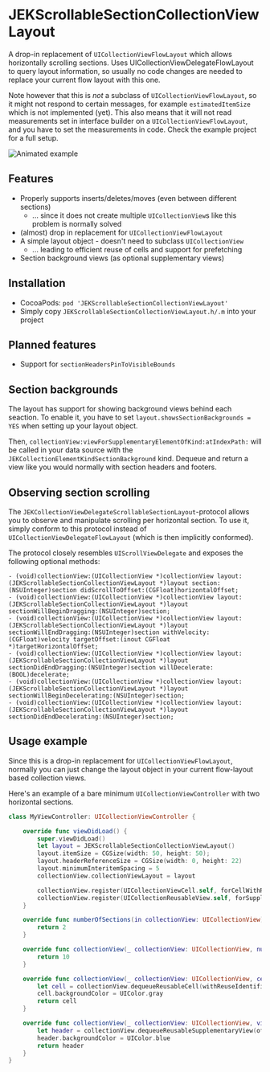 # JEKScrollableSectionCollectionViewLayout

A drop-in replacement of `UICollectionViewFlowLayout` which allows horizontally scrolling sections.
Uses UICollectionViewDelegateFlowLayout to query layout information, so usually no code changes
are needed to replace your current flow layout with this one.

Note however that this is _not_ a subclass of `UICollectionViewFlowLayout`, so it might not respond
to certain messages, for example `estimatedItemSize` which is not implemented (yet). This also
means that it will not read measurements set in interface builder on a `UICollectionViewFlowLayout`,
and you have to set the measurements in code. Check the example project for a full setup.

![Animated example](example.gif)

## Features
- Properly supports inserts/deletes/moves (even between different sections)
  - ... since it does not create multiple `UICollectionView`s like this problem is normally solved
- (almost) drop in replacement for `UICollectionViewFlowLayout`
- A simple layout object - doesn't need to subclass `UICollectionView`
  - ... leading to efficient reuse of cells and support for prefetching
- Section background views (as optional supplementary views)

## Installation
- CocoaPods: `pod 'JEKScrollableSectionCollectionViewLayout'`
- Simply copy `JEKScrollableSectionCollectionViewLayout.h/.m` into your project

## Planned features
- Support for `sectionHeadersPinToVisibleBounds`

## Section backgrounds
The layout has support for showing background views behind each seaction.
To enable it, you have to set `layout.showsSectionBackgrounds = YES` when setting
up your layout object.

Then, `collectionView:viewForSupplementaryElementOfKind:atIndexPath:` will be called
in your data source with the `JEKCollectionElementKindSectionBackground` kind. Dequeue
and return a view like you would normally with section headers and footers.

## Observing section scrolling
The `JEKCollectionViewDelegateScrollableSectionLayout`-protocol allows you to observe
and manipulate scrolling per horizontal section. To use it, simply conform to this protocol
instead of `UICollectionViewDelegateFlowLayout` (which is then implicitly conformed).

The protocol closely resembles `UIScrollViewDelegate` and exposes the following optional methods:
```objc
- (void)collectionView:(UICollectionView *)collectionView layout:(JEKScrollableSectionCollectionViewLayout *)layout section:(NSUInteger)section didScrollToOffset:(CGFloat)horizontalOffset;
- (void)collectionView:(UICollectionView *)collectionView layout:(JEKScrollableSectionCollectionViewLayout *)layout sectionWillBeginDragging:(NSUInteger)section;
- (void)collectionView:(UICollectionView *)collectionView layout:(JEKScrollableSectionCollectionViewLayout *)layout sectionWillEndDragging:(NSUInteger)section withVelocity:(CGFloat)velocity targetOffset:(inout CGFloat *)targetHorizontalOffset;
- (void)collectionView:(UICollectionView *)collectionView layout:(JEKScrollableSectionCollectionViewLayout *)layout sectionDidEndDragging:(NSUInteger)section willDecelerate:(BOOL)decelerate;
- (void)collectionView:(UICollectionView *)collectionView layout:(JEKScrollableSectionCollectionViewLayout *)layout sectionWillBeginDecelerating:(NSUInteger)section;
- (void)collectionView:(UICollectionView *)collectionView layout:(JEKScrollableSectionCollectionViewLayout *)layout sectionDidEndDecelerating:(NSUInteger)section;
```

## Usage example
Since this is a drop-in replacement for `UICollectionViewFlowLayout`, normally
you can just change the layout object in your current flow-layout based collection views.

Here's an example of a bare minimum `UICollectionViewController` with two horizontal sections.

```swift
class MyViewController: UICollectionViewController {

    override func viewDidLoad() {
        super.viewDidLoad()
        let layout = JEKScrollableSectionCollectionViewLayout()
        layout.itemSize = CGSize(width: 50, height: 50);
        layout.headerReferenceSize = CGSize(width: 0, height: 22)
        layout.minimumInteritemSpacing = 5
        collectionView.collectionViewLayout = layout

        collectionView.register(UICollectionViewCell.self, forCellWithReuseIdentifier: "cell")
        collectionView.register(UICollectionReusableView.self, forSupplementaryViewOfKind: UICollectionView.elementKindSectionHeader, withReuseIdentifier: "header")
    }

    override func numberOfSections(in collectionView: UICollectionView) -> Int {
        return 2
    }

    override func collectionView(_ collectionView: UICollectionView, numberOfItemsInSection section: Int) -> Int {
        return 10
    }

    override func collectionView(_ collectionView: UICollectionView, cellForItemAt indexPath: IndexPath) -> UICollectionViewCell {
        let cell = collectionView.dequeueReusableCell(withReuseIdentifier: "cell", for: indexPath)
        cell.backgroundColor = UIColor.gray
        return cell
    }

    override func collectionView(_ collectionView: UICollectionView, viewForSupplementaryElementOfKind kind: String, at indexPath: IndexPath) -> UICollectionReusableView {
        let header = collectionView.dequeueReusableSupplementaryView(ofKind: kind, withReuseIdentifier: "header", for: indexPath)
        header.backgroundColor = UIColor.blue
        return header
    }
}
```

